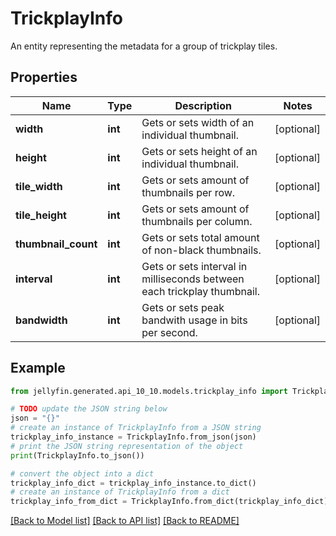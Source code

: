 # TrickplayInfo

An entity representing the metadata for a group of trickplay tiles.

## Properties

Name | Type | Description | Notes
------------ | ------------- | ------------- | -------------
**width** | **int** | Gets or sets width of an individual thumbnail. | [optional] 
**height** | **int** | Gets or sets height of an individual thumbnail. | [optional] 
**tile_width** | **int** | Gets or sets amount of thumbnails per row. | [optional] 
**tile_height** | **int** | Gets or sets amount of thumbnails per column. | [optional] 
**thumbnail_count** | **int** | Gets or sets total amount of non-black thumbnails. | [optional] 
**interval** | **int** | Gets or sets interval in milliseconds between each trickplay thumbnail. | [optional] 
**bandwidth** | **int** | Gets or sets peak bandwith usage in bits per second. | [optional] 

## Example

```python
from jellyfin.generated.api_10_10.models.trickplay_info import TrickplayInfo

# TODO update the JSON string below
json = "{}"
# create an instance of TrickplayInfo from a JSON string
trickplay_info_instance = TrickplayInfo.from_json(json)
# print the JSON string representation of the object
print(TrickplayInfo.to_json())

# convert the object into a dict
trickplay_info_dict = trickplay_info_instance.to_dict()
# create an instance of TrickplayInfo from a dict
trickplay_info_from_dict = TrickplayInfo.from_dict(trickplay_info_dict)
```
[[Back to Model list]](README.md#documentation-for-models) [[Back to API list]](README.md#documentation-for-api-endpoints) [[Back to README]](README.md)


